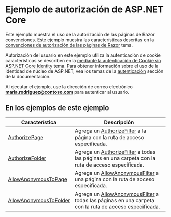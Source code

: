 # <a name="aspnet-core-authorization-sample"></a>Ejemplo de autorización de ASP.NET Core

Este ejemplo muestra el uso de la autorización de las páginas de Razor convenciones. Este ejemplo muestra las características descritas en la [convenciones de autorización de las páginas de Razor](https://docs.microsoft.com/aspnet/core/security/authorization/razor-pages-authorization) tema.

Autorización del usuario en este ejemplo utiliza la autenticación de cookie características se describen en la [mediante la autenticación de Cookie sin ASP.NET Core Identity](https://docs.microsoft.com/aspnet/core/security/authentication/cookie) tema. Para obtener información sobre el uso de la identidad de núcleo de ASP.NET, vea los temas de la [autenticación](https://docs.microsoft.com/aspnet/core/security/authentication/index) sección de la documentación.

Al ejecutar el ejemplo, use la dirección de correo electrónico  **maria.rodriguez@contoso.com**  para autenticar al usuario.

## <a name="examples-in-this-sample"></a>En los ejemplos de este ejemplo

| Característica | Descripción |
| ------- | ----------- |
| [AuthorizePage](https://docs.microsoft.com/dotnet/api/microsoft.extensions.dependencyinjection.pageconventioncollectionextensions.authorizepage) | Agrega un [AuthorizeFilter](https://docs.microsoft.com/dotnet/api/microsoft.aspnetcore.mvc.authorization.authorizefilter) a la página con la ruta de acceso especificada. |
| [AuthorizeFolder](https://docs.microsoft.com/dotnet/api/microsoft.extensions.dependencyinjection.pageconventioncollectionextensions.authorizefolder) | Agrega un [AuthorizeFilter](https://docs.microsoft.com/dotnet/api/microsoft.aspnetcore.mvc.authorization.authorizefilter) a todas las páginas en una carpeta con la ruta de acceso especificada. |
| [AllowAnonymousToPage](https://docs.microsoft.com/dotnet/api/microsoft.extensions.dependencyinjection.pageconventioncollectionextensions.allowanonymoustopage) | Agrega un [AllowAnonymousFilter](https://docs.microsoft.com/dotnet/api/microsoft.aspnetcore.mvc.authorization.allowanonymousfilter) a una página con la ruta de acceso especificada. |
| [AllowAnonymousToFolder](https://docs.microsoft.com/dotnet/api/microsoft.extensions.dependencyinjection.pageconventioncollectionextensions.allowanonymoustofolder) | Agrega un [AllowAnonymousFilter](https://docs.microsoft.com/dotnet/api/microsoft.aspnetcore.mvc.authorization.allowanonymousfilter) a todas las páginas en una carpeta con la ruta de acceso especificada. |
